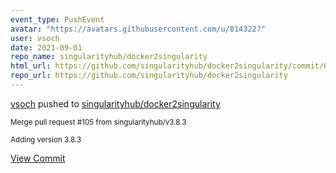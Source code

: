 ```yaml
---
event_type: PushEvent
avatar: "https://avatars.githubusercontent.com/u/814322?"
user: vsoch
date: 2021-09-01
repo_name: singularityhub/docker2singularity
html_url: https://github.com/singularityhub/docker2singularity/commit/698478dd87802f4ab74324710bd00cda7c9b8605
repo_url: https://github.com/singularityhub/docker2singularity
---
```


<a href='https://github.com/vsoch' target='_blank'>vsoch</a> pushed to <a href='https://github.com/singularityhub/docker2singularity' target='_blank'>singularityhub/docker2singularity</a>

<small>Merge pull request #105 from singularityhub/v3.8.3

Adding version 3.8.3</small>

<a href='https://github.com/singularityhub/docker2singularity/commit/698478dd87802f4ab74324710bd00cda7c9b8605' target='_blank'>View Commit</a>